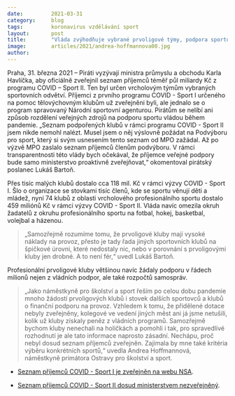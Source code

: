 ```yaml
---
date:         2021-03-31 
category:     blog
tags:         koronavirus vzdělávání sport
layout:       post
title:        "Vláda zvýhodňuje vybrané prvoligové týmy, podpora sportu v pandemii není férová ani transparentní. Piráti vyzývají ministra Havlíčka k nápravě"
image:        articles/2021/andrea-hoffmannova00.jpg
author:       
---
```


 

Praha, 31. března 2021 – Piráti vyzývají ministra průmyslu a obchodu Karla Havlíčka, aby oficiálně zveřejnil seznam příjemců téměř půl miliardy Kč z programu COVID – Sport II. Ten byl určen vrcholovým týmům vybraných sportovních odvětví. Příjemci z prvního programu COVID - Sport I určeného na pomoc tělovýchovným klubům už zveřejněni byli, ale jednalo se o program spravovaný Národní sportovní agenturou. Pirátům se nelíbí ani způsob rozdělení veřejných zdrojů na podporu sportu vládou během pandemie. „Seznam podpořených klubů v rámci programu COVID - Sport II jsem nikde nemohl nalézt. Musel jsem o něj výslovně požádat na Podvýboru pro sport, který si svým usnesením tento seznam od MPO zažádal. Až po výzvě MPO zaslalo seznam příjemců členům podvýboru. V rámci transparentnosti této vlády bych očekával, že příjemce veřejné podpory bude samo ministerstvo proaktivně zveřejňovat,“ okomentoval pirátský poslanec Lukáš Bartoň. 

 

Přes tisíc malých klubů dostalo cca 118 mil. Kč v rámci výzvy COVID - Sport I. Šlo o organizace se stovkami tisíc členů, kde se sportu věnují děti a mládež, nyní 74 klubů z oblasti vrcholového profesionálního sportu dostalo 459 miliónů Kč v rámci výzvy COVID - Sport II. Vláda navíc omezila okruh žadatelů z okruhu profesionálního sportu na fotbal, hokej, basketbal, volejbal a házenou. 

 

> „Samozřejmě rozumíme tomu, že prvoligové kluby mají vysoké náklady na provoz, přesto je tady řada jiných sportovních klubů na špičkové úrovni, které nedostaly nic, nebo v porovnání s prvoligovými kluby jen drobné. A to není fér,“ uvedl Lukáš Bartoň.

 

Profesionální prvoligové kluby většinou navíc žádaly podporu v řádech milionů nejen z vládních podpor, ale také rozpočtů samospráv.

 

> „Jako náměstkyně pro školství a sport řeším po celou dobu pandemie mnoho žádostí prvoligových klubů i stovek dalších sportovců a klubů o finanční podporu na provoz. Vzhledem k tomu, že přidělené dotace nebyly zveřejněny, kolegové ve vedení jiných měst ani já jsme netušili, kolik už kluby získaly peněz z vládních programů. Samozřejmě bychom kluby nenechali na holičkách a pomohli i tak, pro spravedlivé rozhodnutí je ale tato informace naprosto zásadní. Nechápu, proč nebyl dosud seznam příjemců zveřejněn. Zajímala by mne také kritéria výběru konkrétních sportů,“ uvedla Andrea Hoffmannová, náměstkyně primátora Ostravy pro školství a sport.



* [Seznam příjemců COVID - Sport I je zveřejněn na webu NSA](https://agenturasport.cz/wp-content/uploads/2021/01/COVID-SPORT-I.pdf).


* [Seznam příjemců COVID - Sport II dosud ministerstvem nezveřejněný](https://www.pirati.cz/assets/pdf/covid-sport.pdf).

